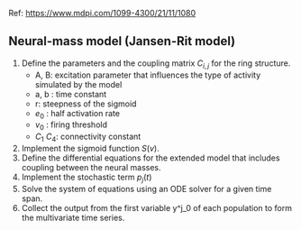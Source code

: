 Ref: https://www.mdpi.com/1099-4300/21/11/1080
## Neural-mass model (Jansen-Rit model)
1. Define the parameters and the coupling matrix $C_{i,j}$ for the ring structure.
    - A, B: excitation parameter that influences the type of activity simulated by the model
    - a, b : time constant
    - r: steepness of the sigmoid
    - $e_0$ : half activation rate
    - $v_0$ : firing threshold
    - $C_1 ~ C_4$: connectivity constant
2. Implement the sigmoid function $S(v)$.
3. Define the differential equations for the extended model that includes coupling between the neural masses.
4. Implement the stochastic term $p_j(t)$
5. Solve the system of equations using an ODE solver for a given time span.
6. Collect the output from the first variable y^j_0 of each population to form the multivariate time series.